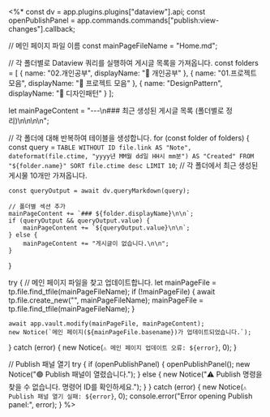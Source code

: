 <%*
const dv = app.plugins.plugins["dataview"].api;
const openPublishPanel = app.commands.commands["publish:view-changes"].callback;

// 메인 페이지 파일 이름
const mainPageFileName = "Home.md";

// 각 폴더별로 Dataview 쿼리를 실행하여 게시글 목록을 가져옵니다.
const folders = [
    { name: "02.개인공부", displayName: "📂 개인공부" },
    { name: "01.프로젝트 모음", displayName: "📂 프로젝트 모음" },
    { name: "DesignPattern", displayName: "📂 디자인패턴" }
];

let mainPageContent = "---\n### 최근 생성된 게시글 목록 (폴더별로 정리)\n\n\n\n";

// 각 폴더에 대해 반복하여 테이블을 생성합니다.
for (const folder of folders) {
    const query = `TABLE WITHOUT ID file.link AS "Note", dateformat(file.ctime, "yyyy년 MM월 dd일 HH시 mm분") AS "Created"
                   FROM "${folder.name}"
                   SORT file.ctime desc
                   LIMIT 10`; // 각 폴더에서 최근 생성된 게시물 10개만 가져옵니다.

    const queryOutput = await dv.queryMarkdown(query);

    // 폴더별 섹션 추가
    mainPageContent += `### ${folder.displayName}\n\n`;
    if (queryOutput && queryOutput.value) {
        mainPageContent += `${queryOutput.value}\n\n`;
    } else {
        mainPageContent += "게시글이 없습니다.\n\n";
    }
}

try {
    // 메인 페이지 파일을 찾고 업데이트합니다.
    let mainPageFile = tp.file.find_tfile(mainPageFileName);
    if (!mainPageFile) {
        await tp.file.create_new("", mainPageFileName);
        mainPageFile = tp.file.find_tfile(mainPageFileName);
    }

    await app.vault.modify(mainPageFile, mainPageContent);
    new Notice(`메인 페이지(${mainPageFile.basename})가 업데이트되었습니다.`);
} catch (error) {
    new Notice(`⚠️ 메인 페이지 업데이트 오류: ${error}`, 0);
}

// Publish 패널 열기
try {
    if (openPublishPanel) {
        openPublishPanel();
        new Notice("🟢 Publish 패널이 열렸습니다.");
    } else {
        new Notice("⚠️ Publish 명령을 찾을 수 없습니다. 명령어 ID를 확인하세요.");
    }
} catch (error) {
    new Notice(`⚠️ Publish 패널 열기 실패: ${error}`, 0);
    console.error("Error opening Publish panel:", error);
}
%>
